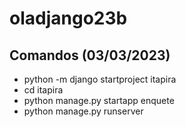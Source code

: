 # oladjango23b

## Comandos (03/03/2023)
- python -m django startproject itapira
- cd itapira
- python manage.py startapp enquete
- python manage.py runserver